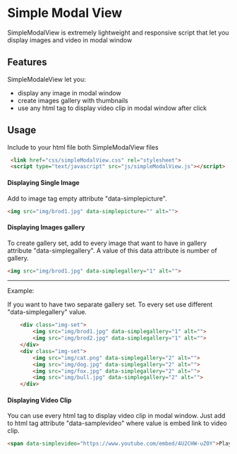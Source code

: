 # Simple Modal View

SimpleModalView is extremely lightweight and responsive script that let you
display images and video in modal window

## Features
SimpleModaleView let you:
+ display any image in modal window
+ create images gallery with thumbnails
+ use any html tag to display video clip in modal window after click

## Usage

Include to your html file both SimpleModalView files

```html
 <link href="css/simpleModalView.css" rel="stylesheet">
 <script type="text/javascript" src="js/simpleModalView.js"></script>
```

#### Displaying Single Image

Add to image tag empty attribute "data-simplepicture".

```html
<img src="img/brod1.jpg" data-simplepicture="" alt="">

```
#### Displaying Images gallery

To create gallery set, add to every image that want to have in gallery
attribute "data-simplegallery". A value of this data attribute is number of gallery.

```html
<img src="img/brod1.jpg" data-simplegallery="1" alt="">
```


***
Example:

If you want to have two separate gallery set. To every set use
different "data-simplegallery" value.

```html
    <div class="img-set">
        <img src="img/brod1.jpg" data-simplegallery="1" alt="">
        <img src="img/brod2.jpg" data-simplegallery="1" alt="">
    </div>
    <div class="img-set">
        <img src="img/cat.png" data-simplegallery="2" alt="">
        <img src="img/dog.jpg" data-simplegallery="2" alt="">
        <img src="img/fox.jpg" data-simplegallery="2" alt="">
        <img src="img/bull.jpg" data-simplegallery="2" alt="">
    </div>

```

#### Displaying Video Clip

You can use every html tag to display video clip in modal window. 
Just add to html tag attribute "data-samplevideo" where value is embed link to video clip.

```html
<span data-simplevideo="https://www.youtube.com/embed/4U2CHW-uZ0Y">Play</span>
```
